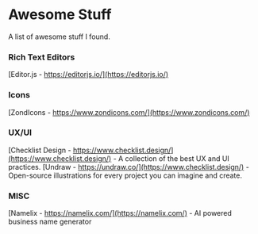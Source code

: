 # Awesome Stuff
A list of awesome stuff I found.

### Rich Text Editors
[Editor.js - https://editorjs.io/](https://editorjs.io/)

### Icons
[ZondIcons - https://www.zondicons.com/](https://www.zondicons.com/)

### UX/UI
[Checklist Design - https://www.checklist.design/](https://www.checklist.design/) - A collection of the best UX and UI practices.
[Undraw - https://undraw.co/](https://www.checklist.design/) - Open-source illustrations for every project you can imagine and create.

### MISC
[Namelix - https://namelix.com/](https://namelix.com/) - AI powered business name generator
